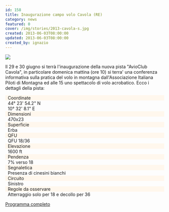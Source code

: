 ```yaml
---
id: 158
title: Inaugurazione campo volo Cavola (RE)
category: news
featured: 0
cover: /img/stories/2013-cavola-s.jpg
created: 2013-06-03T08:00:00
updated: 2013-06-03T08:00:00
created_by: ignazio
---
```


<a href="/img/stories/2013-cavola.jpg" target="_blank">
    <img class="float-start mr-3 w-[300px]" src="/img/stories/2013-cavola-s.jpg"/>
</a>

Il 29 e 30 giugno si terrà l'inaugurazione della nuova pista "AvioClub Cavola", in particolare domenica mattina (ore 10) si terra' una conferenza informativa sulla pratica del volo in montagna dall'Associazione Italiana Piloti di Montagna ed alle 15 uno spettacolo di volo acrobatico. Ecco i dettagli della pista:

<style>
    .grid > div {
        padding: 0 0.5rem;
        border-bottom-width: 1px;
        --tw-border-opacity: 1;
        border-color: rgb(255 247 237 / var(--tw-border-opacity));
    }

    .grid > div:nth-of-type(1) {
        border-top-width: 1px;
        border-bottom-width: 1px;
    }

    .grid > :nth-of-type(2n-1) {
        --tw-bg-opacity: 1;
        background-color: rgb(255 247 237 / var(--tw-bg-opacity));
    }
</style>

<div class="grid grid-cols-2 my-4">
    <div>Coordinate</div>
    <div>44° 23' 54.2" N</div>
    <div></div>
    <div>10° 32' 8.1" E</div>    
    <div>Dimensioni</div>
    <div>470x23</div>
    <div>Superficie</div>
    <div>Erba</div>
    <div>QFU</div>
    <div>QFU 18/36</div>
    <div>Elevazione</div>
    <div>1600 ft</div>
    <div>Pendenza</div>
    <div>7% verso 18</div>
    <div>Segnaletica</div>
    <div>Presenza di cinesini bianchi</div>
    <div>Circuito</div>
    <div>Sinistro</div>
    <div>Regole da osservare</div>
    <div>Atterraggio solo per 18 e decollo per 36</div>
</div>

<a href="/img/stories/2013-cavola.jpg" target="_blank">Programma completo</a>
